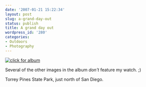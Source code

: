 ```yaml
---
date: '2007-01-21 15:22:34'
layout: post
slug: a-grand-day-out
status: publish
title: A grand day out
wordpress_id: '280'
categories:
- Outdoors
- Photography
---
```



[
![click for album](http://www.phfactor.net/pics/watches/mm-tp-scaled.jpg)
](http://www.phfactor.net/pics/Torrey%20Pines%20Jan%202007/index.html)

Several of the other images in the album _don't_ feature my watch. ;)

Torrey Pines State Park, just north of San Diego.
